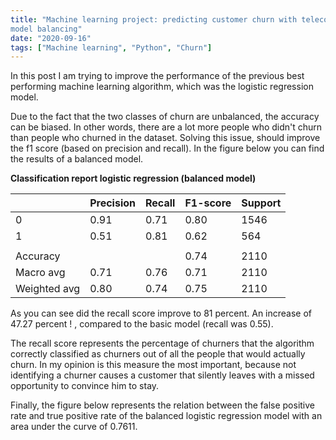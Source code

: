 ```yaml
---
title: "Machine learning project: predicting customer churn with telecom data -
model balancing"
date: "2020-09-16"
tags: ["Machine learning", "Python", "Churn"]
---
```


In this post I am trying to improve the performance of the previous best performing
machine learning algorithm, which was the logistic regression model.

Due to the fact that the two classes of churn are unbalanced, the accuracy can be biased. In other words, there are a lot more people who didn't churn than
people who churned in the dataset. Solving this issue, should improve the
f1 score (based on precision and recall).
In the figure below you can find the results of a balanced model.

**Classification report logistic regression (balanced model)**

|              | Precision | Recall | F1-score | Support |
|--------------|-----------|--------|----------|---------|
| 0            | 0.91      | 0.71   | 0.80     | 1546    |
| 1            | 0.51      | 0.81   | 0.62     | 564     |
|              |           |        |          |         |
| Accuracy     |           |        | 0.74     | 2110    |
| Macro avg    | 0.71      | 0.76   | 0.71     | 2110    |
| Weighted avg | 0.80      | 0.74   | 0.75     | 2110    |

As you can see did the recall score improve to 81 percent. An increase of 47.27
percent ! , compared to the basic model (recall was 0.55).

The recall score represents the percentage of churners that the algorithm
correctly classified as churners out of all the people that would actually churn.
In my opinion is this measure the most important, because not identifying a churner causes a customer that silently leaves with a missed opportunity to convince him to stay.

Finally, the figure below represents the relation between the false positive rate
and true positive rate of the balanced logistic regression model with an
area under the curve of 0.7611.

<img src="{{ site.url {{ site.baseurl }}/images/auc_plot.png" alt = "">
